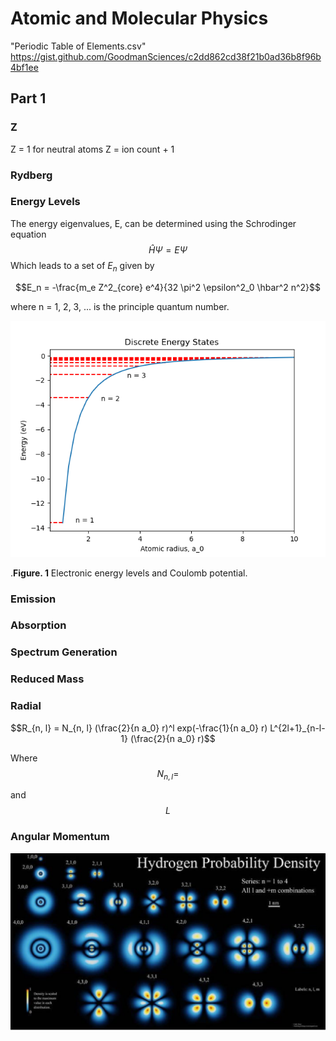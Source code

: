# Atomic and Molecular Physics

"Periodic Table of Elements.csv" https://gist.github.com/GoodmanSciences/c2dd862cd38f21b0ad36b8f96b4bf1ee

## Part 1

### Z

Z = 1 for neutral atoms
Z = ion count + 1

### Rydberg 


### Energy Levels

The energy eigenvalues, E, can be determined using the Schrodinger equation $$\hat{H} \Psi = E \Psi$$ Which leads to a set of $E_n$ given by

$$E_n = -\frac{m_e Z^2_{core} e^4}{32 \pi^2 \epsilon^2_0 \hbar^2 n^2}$$

where n = 1, 2, 3, ... is the principle quantum number.

![img_2.png](img/img_2.png)

.**Figure. 1** Electronic energy levels and Coulomb potential.



### Emission


### Absorption


### Spectrum Generation


### Reduced Mass



### Radial

$$R_{n, l} = N_{n, l} (\frac{2}{n a_0} r)^l exp(-\frac{1}{n a_0} r) L^{2l+1}_{n-l-1} (\frac{2}{n a_0} r)$$

Where $$N_{n, l} = $$

and $$L $$

### Angular Momentum



![img_3.png](img/img_3.png)

